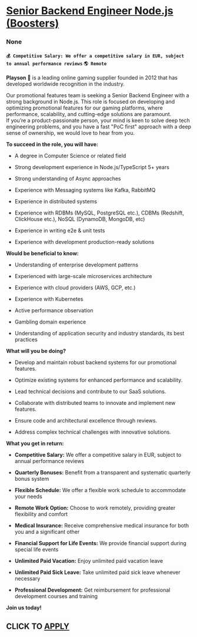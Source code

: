 # [Senior Backend Engineer Node.js (Boosters) ](https://www.remotewlb.com/apply/senior-backend-engineer-node-js-boosters)  
### None  
#### `💰 Competitive Salary: We offer a competitive salary in EUR, subject to annual performance reviews` `🌎 Remote`  

**Playson 🤘** is a leading online gaming supplier founded in 2012 that has developed worldwide recognition in the industry.  
  
Our promotional features team is seeking a Senior Backend Engineer with a strong background in Node.js. This role is focused on developing and optimizing promotional features for our gaming platforms, where performance, scalability, and cutting-edge solutions are paramount.  
If you’re a product-passionate person, your mind is keen to solve deep tech engineering problems, and you have a fast "PoC first" approach with a deep sense of ownership, we would love to hear from you.  
  
 **To succeed in the role, you will have:**

  * A degree in Computer Science or related field

  * Strong development experience in Node.js/TypeScript 5+ years

  * Strong understanding of Async approaches

  * Experience with Messaging systems like Kafka, RabbitMQ

  * Experience in distributed systems

  * Experience with RDBMs (MySQL, PostgreSQL etc.), CDBMs (Redshift, ClickHouse etc.), NoSQL (DynamoDB, MongoDB, etc)

  * Experience in writing e2e & unit tests

  * Experience with development production-ready solutions

 **Would be beneficial to know:**

  * Understanding of enterprise development patterns

  * Experienced with large-scale microservices architecture

  * Experience with cloud providers (AWS, GCP, etc.)

  * Experience with Kubernetes

  * Active performance observation

  * Gambling domain experience

  * Understanding of application security and industry standards, its best practices  

 **What will you be doing?**

  * Develop and maintain robust backend systems for our promotional features.

  * Optimize existing systems for enhanced performance and scalability.

  * Lead technical decisions and contribute to our SaaS solutions.

  * Collaborate with distributed teams to innovate and implement new features.

  * Ensure code and architectural excellence through reviews.

  * Address complex technical challenges with innovative solutions.

 **What you get in return:**

  *  **Competitive Salary:** We offer a competitive salary in EUR, subject to annual performance reviews

  *  **Quarterly Bonuses:** Benefit from a transparent and systematic quarterly bonus system

  *  **Flexible Schedule:** We offer a flexible work schedule to accommodate your needs

  *  **Remote Work Option:** Choose to work remotely, providing greater flexibility and comfort

  *  **Medical Insurance:** Receive comprehensive medical insurance for both you and a significant other

  *  **Financial Support for Life Events:** We provide financial support during special life events

  *  **Unlimited Paid Vacation:** Enjoy unlimited paid vacation leave

  *  **Unlimited Paid Sick Leave:** Take unlimited paid sick leave whenever necessary

  *  **Professional Development:** Get reimbursement for professional development courses and training  

 **Join us today!**

  
## CLICK TO [APPLY](https://www.remotewlb.com/apply/senior-backend-engineer-node-js-boosters)

